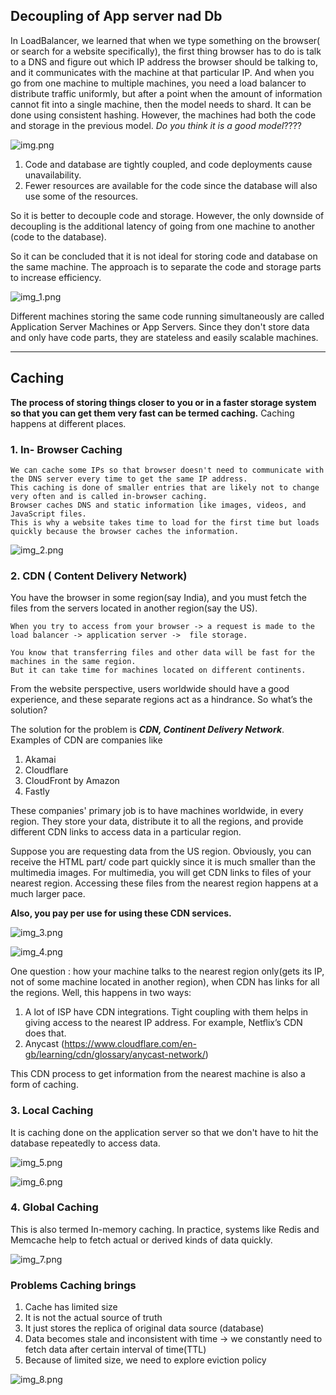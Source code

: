 ## Decoupling of App server nad Db

In LoadBalancer, we learned that when we type something on the browser( or search for a website specifically), 
the first thing browser has to do is talk to a DNS and figure out which IP address the browser should be talking to, 
and it communicates with the machine at that particular IP. 
And when you go from one machine to multiple machines, you need a load balancer to distribute traffic uniformly, 
but after a point when the amount of information cannot fit into a single machine, then the model needs to shard. 
It can be done using consistent hashing.
However, the machines had both the code and storage in the previous model. _Do you think it is a good model_????

![img.png](img.png)

1. Code and database are tightly coupled, and code deployments cause unavailability.
2. Fewer resources are available for the code since the database will also use some of the resources.

So it is better to decouple code and storage. 
However, the only downside of decoupling is the additional latency of going from one machine to another (code to the database).

So it can be concluded that it is not ideal for storing code and database on the same machine. 
The approach is to separate the code and storage parts to increase efficiency.

![img_1.png](img_1.png)

Different machines storing the same code running simultaneously are called Application Server Machines or App Servers. 
Since they don't store data and only have code parts, they are stateless and easily scalable machines.


------------------------------------------------------------------------------------------------------------------------

## Caching

**The process of storing things closer to you or in a faster storage system so that you can get them very fast can be termed caching.**
Caching happens at different places. 
### 1. In- Browser Caching
    We can cache some IPs so that browser doesn't need to communicate with the DNS server every time to get the same IP address. 
    This caching is done of smaller entries that are likely not to change very often and is called in-browser caching. 
    Browser caches DNS and static information like images, videos, and JavaScript files. 
    This is why a website takes time to load for the first time but loads quickly because the browser caches the information.


![img_2.png](img_2.png)

### 2. CDN ( Content Delivery Network)

You have the browser in some region(say India), and you must fetch the files from the servers located in another region(say the US). 

    When you try to access from your browser -> a request is made to the load balancer -> application server ->  file storage. 

    You know that transferring files and other data will be fast for the machines in the same region. 
    But it can take time for machines located on different continents.

From the website perspective, users worldwide should have a good experience, and these separate regions act as a hindrance. 
So what’s the solution?

The solution for the problem is _**CDN, Continent Delivery Network**_. Examples of CDN are companies like

1. Akamai
2. Cloudflare
3. CloudFront by Amazon
4. Fastly

These companies' primary job is to have machines worldwide, in every region. 
They store your data, distribute it to all the regions, 
and provide different CDN links to access data in a particular region. 

Suppose you are requesting data from the US region. 
Obviously, you can receive the HTML part/ code part quickly since it is much smaller than the multimedia images. 
For multimedia, you will get CDN links to files of your nearest region. 
Accessing these files from the nearest region happens at a much larger pace. 

**Also, you pay per use for using these CDN services.**

![img_3.png](img_3.png)

![img_4.png](img_4.png)

One question : how your machine talks to the nearest region only(gets its IP, not of some machine located in another region), 
when CDN has links for all the regions. Well, this happens in two ways:

1. A lot of ISP have CDN integrations. Tight coupling with them helps in giving access to the nearest IP address. For example, Netflix’s CDN does that.
2. Anycast (https://www.cloudflare.com/en-gb/learning/cdn/glossary/anycast-network/)

This CDN process to get information from the nearest machine is also a form of caching.


### 3. Local Caching
It is caching done on the application server so that we don't have to hit the database repeatedly to access data.

![img_5.png](img_5.png)

![img_6.png](img_6.png)

### 4. Global Caching

This is also termed In-memory caching.
In practice, systems like Redis and Memcache help to fetch actual or derived kinds of data quickly.

![img_7.png](img_7.png)


### Problems Caching brings
1. Cache has limited size
2. It is not the actual source of truth
3. It just stores the replica of original data source (database)
4. Data becomes stale and inconsistent with time -> we constantly need to fetch data after certain interval of time(TTL)
5. Because of limited size, we need to explore eviction policy


![img_8.png](img_8.png)



